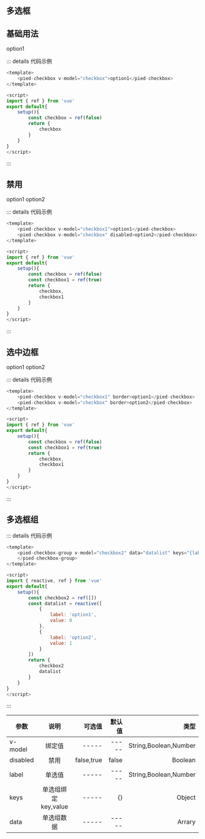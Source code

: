 ## 多选框

## 基础用法

<div class="margin">
    <pied-checkbox v-model="checkbox">option1</pied-checkbox>
</div>

::: details 代码示例
```js
<template>
    <pied-checkbox v-model="checkbox">option1</pied-checkbox>
</template>

<script>
import { ref } from 'vue'
export default{
    setup(){
        const checkbox = ref(false)
        return {
            checkbox
        }
    }
}
</script>
```
:::

## 禁用

<div class="margin">
    <pied-checkbox v-model="checkbox1">option1</pied-checkbox>
    <pied-checkbox v-model="checkbox" disabled>option2</pied-checkbox>
</div>

::: details 代码示例
```js
<template>
    <pied-checkbox v-model="checkbox1">option1</pied-checkbox>
    <pied-checkbox v-model="checkbox" disabled>option2</pied-checkbox>
</template>

<script>
import { ref } from 'vue'
export default{
    setup(){
        const checkbox = ref(false)
        const checkbox1 = ref(true)
        return {
            checkbox,
            checkbox1
        }
    }
}
</script>
```
:::

## 选中边框

<div class="margin">
    <pied-checkbox v-model="checkbox1" border>option1</pied-checkbox>
    <pied-checkbox v-model="checkbox" border>option2</pied-checkbox>
</div>

::: details 代码示例
```js
<template>
    <pied-checkbox v-model="checkbox1" border>option1</pied-checkbox>
    <pied-checkbox v-model="checkbox" border>option2</pied-checkbox>
</template>

<script>
import { ref } from 'vue'
export default{
    setup(){
        const checkbox = ref(false)
        const checkbox1 = ref(true)
        return {
            checkbox,
            checkbox1
        }
    }
}
</script>
```
:::

## 多选框组

<div class="margin">
    <pied-checkbox-group v-model="checkbox2" :data="datalist" :keys="{label: 'label', value: 'value'}">
    </pied-checkbox-group>
</div>

::: details 代码示例
```js
<template>
    <pied-checkbox-group v-model="checkbox2" data="datalist" keys="{label: 'label', value: 'value'}">
    </pied-checkbox-group>
</template>

<script>
import { reactive, ref } from 'vue'
export default{
    setup(){
        const checkbox2 = ref([])
        const datalist = reactive([
            {
                label: 'option1',
                value: 0
            },
            {
                label: 'option2',
                value: 1
            }
        ])
        return {
            checkbox2
            datalist
        }
    }
}
</script>
```
:::


| 参数          |      说明  |  可选值 | 默认值 | 类型 | 
| -------------| :-------------: | ----------: | -------------: |  ----------: | 
| v-model      |  绑定值          | -----       | -----          |  String,Boolean,Number | 
| disabled     |   禁用           |   false,true |  false        |  Boolean |
| label        |   单选值         |    -----     | -----         | String,Boolean,Number  |
| keys          |   单选组绑定key,value |    ----- | {}           |  Object               |
| data         |   单选组数据    |    -----       | -----        |  Arrary |

<script>
export default {
    data(){
        return {
            checkbox: false,
            checkbox1: true,
            checkbox2: [],
            datalist:[
                {
                    label: 'option1',
                    value: 0
                },
                {
                    label: 'option2',
                    value: 1
                }
            ]
        }
    }
}
</script>

<style scoped>
.margin{
    margin-bottom:10px;
}
</style>
